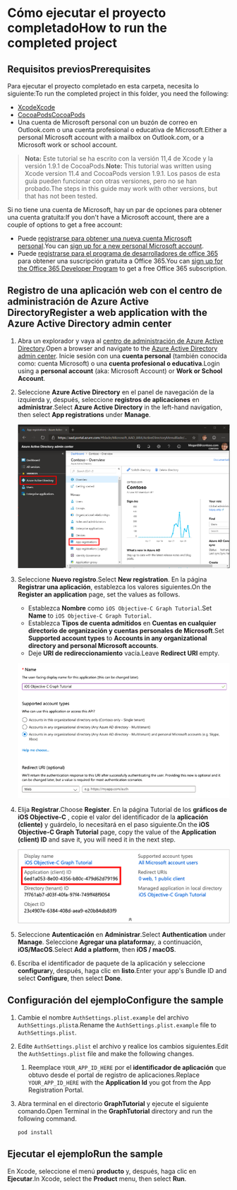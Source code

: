 # <a name="how-to-run-the-completed-project"></a><span data-ttu-id="6b1e6-101">Cómo ejecutar el proyecto completado</span><span class="sxs-lookup"><span data-stu-id="6b1e6-101">How to run the completed project</span></span>

## <a name="prerequisites"></a><span data-ttu-id="6b1e6-102">Requisitos previos</span><span class="sxs-lookup"><span data-stu-id="6b1e6-102">Prerequisites</span></span>

<span data-ttu-id="6b1e6-103">Para ejecutar el proyecto completado en esta carpeta, necesita lo siguiente:</span><span class="sxs-lookup"><span data-stu-id="6b1e6-103">To run the completed project in this folder, you need the following:</span></span>

- [<span data-ttu-id="6b1e6-104">Xcode</span><span class="sxs-lookup"><span data-stu-id="6b1e6-104">Xcode</span></span>](https://developer.apple.com/xcode/)
- [<span data-ttu-id="6b1e6-105">CocoaPods</span><span class="sxs-lookup"><span data-stu-id="6b1e6-105">CocoaPods</span></span>](https://cocoapods.org)
- <span data-ttu-id="6b1e6-106">Una cuenta de Microsoft personal con un buzón de correo en Outlook.com o una cuenta profesional o educativa de Microsoft.</span><span class="sxs-lookup"><span data-stu-id="6b1e6-106">Either a personal Microsoft account with a mailbox on Outlook.com, or a Microsoft work or school account.</span></span>

> <span data-ttu-id="6b1e6-107">**Nota:** Este tutorial se ha escrito con la versión 11,4 de Xcode y la versión 1.9.1 de CocoaPods.</span><span class="sxs-lookup"><span data-stu-id="6b1e6-107">**Note:** This tutorial was written using Xcode version 11.4 and CocoaPods version 1.9.1.</span></span> <span data-ttu-id="6b1e6-108">Los pasos de esta guía pueden funcionar con otras versiones, pero no se han probado.</span><span class="sxs-lookup"><span data-stu-id="6b1e6-108">The steps in this guide may work with other versions, but that has not been tested.</span></span>

<span data-ttu-id="6b1e6-109">Si no tiene una cuenta de Microsoft, hay un par de opciones para obtener una cuenta gratuita:</span><span class="sxs-lookup"><span data-stu-id="6b1e6-109">If you don't have a Microsoft account, there are a couple of options to get a free account:</span></span>

- <span data-ttu-id="6b1e6-110">Puede [registrarse para obtener una nueva cuenta Microsoft personal](https://signup.live.com/signup?wa=wsignin1.0&rpsnv=12&ct=1454618383&rver=6.4.6456.0&wp=MBI_SSL_SHARED&wreply=https://mail.live.com/default.aspx&id=64855&cbcxt=mai&bk=1454618383&uiflavor=web&uaid=b213a65b4fdc484382b6622b3ecaa547&mkt=E-US&lc=1033&lic=1).</span><span class="sxs-lookup"><span data-stu-id="6b1e6-110">You can [sign up for a new personal Microsoft account](https://signup.live.com/signup?wa=wsignin1.0&rpsnv=12&ct=1454618383&rver=6.4.6456.0&wp=MBI_SSL_SHARED&wreply=https://mail.live.com/default.aspx&id=64855&cbcxt=mai&bk=1454618383&uiflavor=web&uaid=b213a65b4fdc484382b6622b3ecaa547&mkt=E-US&lc=1033&lic=1).</span></span>
- <span data-ttu-id="6b1e6-111">Puede [registrarse para el programa de desarrolladores de office 365](https://developer.microsoft.com/office/dev-program) para obtener una suscripción gratuita a Office 365.</span><span class="sxs-lookup"><span data-stu-id="6b1e6-111">You can [sign up for the Office 365 Developer Program](https://developer.microsoft.com/office/dev-program) to get a free Office 365 subscription.</span></span>

## <a name="register-a-web-application-with-the-azure-active-directory-admin-center"></a><span data-ttu-id="6b1e6-112">Registro de una aplicación web con el centro de administración de Azure Active Directory</span><span class="sxs-lookup"><span data-stu-id="6b1e6-112">Register a web application with the Azure Active Directory admin center</span></span>

1. <span data-ttu-id="6b1e6-113">Abra un explorador y vaya al [centro de administración de Azure Active Directory](https://aad.portal.azure.com).</span><span class="sxs-lookup"><span data-stu-id="6b1e6-113">Open a browser and navigate to the [Azure Active Directory admin center](https://aad.portal.azure.com).</span></span> <span data-ttu-id="6b1e6-114">Inicie sesión con una **cuenta personal** (también conocida como: cuenta Microsoft) o una **cuenta profesional o educativa**.</span><span class="sxs-lookup"><span data-stu-id="6b1e6-114">Login using a **personal account** (aka: Microsoft Account) or **Work or School Account**.</span></span>

1. <span data-ttu-id="6b1e6-115">Seleccione **Azure Active Directory** en el panel de navegación de la izquierda y, después, seleccione **registros de aplicaciones** en **administrar**.</span><span class="sxs-lookup"><span data-stu-id="6b1e6-115">Select **Azure Active Directory** in the left-hand navigation, then select **App registrations** under **Manage**.</span></span>

    ![<span data-ttu-id="6b1e6-116">Una captura de pantalla de los registros de la aplicación</span><span class="sxs-lookup"><span data-stu-id="6b1e6-116">A screenshot of the App registrations</span></span> ](/tutorial/images/aad-portal-app-registrations.png)

1. <span data-ttu-id="6b1e6-117">Seleccione **Nuevo registro**.</span><span class="sxs-lookup"><span data-stu-id="6b1e6-117">Select **New registration**.</span></span> <span data-ttu-id="6b1e6-118">En la página **Registrar una aplicación**, establezca los valores siguientes.</span><span class="sxs-lookup"><span data-stu-id="6b1e6-118">On the **Register an application** page, set the values as follows.</span></span>

    - <span data-ttu-id="6b1e6-119">Establezca **Nombre** como `iOS Objective-C Graph Tutorial`.</span><span class="sxs-lookup"><span data-stu-id="6b1e6-119">Set **Name** to `iOS Objective-C Graph Tutorial`.</span></span>
    - <span data-ttu-id="6b1e6-120">Establezca **Tipos de cuenta admitidos** en **Cuentas en cualquier directorio de organización y cuentas personales de Microsoft**.</span><span class="sxs-lookup"><span data-stu-id="6b1e6-120">Set **Supported account types** to **Accounts in any organizational directory and personal Microsoft accounts**.</span></span>
    - <span data-ttu-id="6b1e6-121">Deje **URI de redireccionamiento** vacía.</span><span class="sxs-lookup"><span data-stu-id="6b1e6-121">Leave **Redirect URI** empty.</span></span>

    ![Captura de pantalla de la página registrar una aplicación](/tutorial/images/aad-register-an-app.png)

1. <span data-ttu-id="6b1e6-123">Elija **Registrar**.</span><span class="sxs-lookup"><span data-stu-id="6b1e6-123">Choose **Register**.</span></span> <span data-ttu-id="6b1e6-124">En la página Tutorial de los **gráficos de iOS Objective-C** , copie el valor del identificador de la **aplicación (cliente)** y guárdelo, lo necesitará en el paso siguiente.</span><span class="sxs-lookup"><span data-stu-id="6b1e6-124">On the **iOS Objective-C Graph Tutorial** page, copy the value of the **Application (client) ID** and save it, you will need it in the next step.</span></span>

    ![Captura de pantalla del identificador de la aplicación del nuevo registro de la aplicación](/tutorial/images/aad-application-id.png)

1. <span data-ttu-id="6b1e6-126">Seleccione **Autenticación** en **Administrar**.</span><span class="sxs-lookup"><span data-stu-id="6b1e6-126">Select **Authentication** under **Manage**.</span></span> <span data-ttu-id="6b1e6-127">Seleccione **Agregar una plataforma**y, a continuación, **iOS/MacOS**.</span><span class="sxs-lookup"><span data-stu-id="6b1e6-127">Select **Add a platform**, then **iOS / macOS**.</span></span>

1. <span data-ttu-id="6b1e6-128">Escriba el identificador de paquete de la aplicación y seleccione **configurar**y, después, haga clic en **listo**.</span><span class="sxs-lookup"><span data-stu-id="6b1e6-128">Enter your app's Bundle ID and select **Configure**, then select **Done**.</span></span>

## <a name="configure-the-sample"></a><span data-ttu-id="6b1e6-129">Configuración del ejemplo</span><span class="sxs-lookup"><span data-stu-id="6b1e6-129">Configure the sample</span></span>

1. <span data-ttu-id="6b1e6-130">Cambie el nombre `AuthSettings.plist.example` del archivo `AuthSettings.plist`a.</span><span class="sxs-lookup"><span data-stu-id="6b1e6-130">Rename the `AuthSettings.plist.example` file to `AuthSettings.plist`.</span></span>
1. <span data-ttu-id="6b1e6-131">Edite `AuthSettings.plist` el archivo y realice los cambios siguientes.</span><span class="sxs-lookup"><span data-stu-id="6b1e6-131">Edit the `AuthSettings.plist` file and make the following changes.</span></span>
    1. <span data-ttu-id="6b1e6-132">Reemplace `YOUR_APP_ID_HERE` por el **identificador de aplicación** que obtuvo desde el portal de registro de aplicaciones.</span><span class="sxs-lookup"><span data-stu-id="6b1e6-132">Replace `YOUR_APP_ID_HERE` with the **Application Id** you got from the App Registration Portal.</span></span>
1. <span data-ttu-id="6b1e6-133">Abra terminal en el directorio **GraphTutorial** y ejecute el siguiente comando.</span><span class="sxs-lookup"><span data-stu-id="6b1e6-133">Open Terminal in the **GraphTutorial** directory and run the following command.</span></span>

    ```Shell
    pod install
    ```

## <a name="run-the-sample"></a><span data-ttu-id="6b1e6-134">Ejecutar el ejemplo</span><span class="sxs-lookup"><span data-stu-id="6b1e6-134">Run the sample</span></span>

<span data-ttu-id="6b1e6-135">En Xcode, seleccione el menú **producto** y, después, haga clic en **Ejecutar**.</span><span class="sxs-lookup"><span data-stu-id="6b1e6-135">In Xcode, select the **Product** menu, then select **Run**.</span></span>
